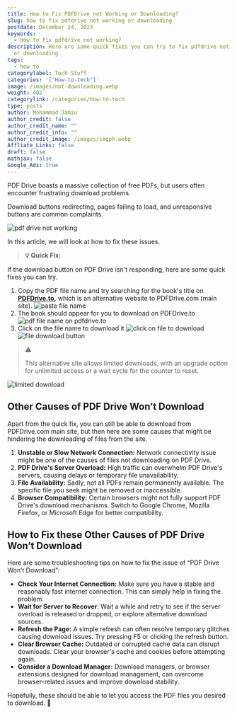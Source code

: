 ```yaml
---
title: How to Fix PDFDrive not Working or Downloading?
slug: how to fix pdfdrive not working or downloading
postdate: December 24, 2023
keywords:
  - How to fix pdfdrive not working?
description: Here are some quick fixes you can try to fix pdfdrive not working
  or downloading
tags:
  - how to
categorylabel: Tech Stuff
categories: '["How-to-tech"]'
image: /images/not-downloading.webp
weight: 402
categorylink: /categories/how-to-tech
type: posts
author: Mohammad Jamiu
author_credit: false
author_credit_name: ""
author_credit_info: ""
author_credit_image: /images/imgph.webp
Affliate_Links: false
draft: false
mathjax: false
Google_Ads: true
---
```

PDF Drive boasts a massive collection of free PDFs, but users often encounter frustrating download problems. 

Download buttons redirecting, pages failing to load, and unresponsive buttons are common complaints. 

![pdf drive not working](/images/not-downloading.webp "pdf drive not working")

In this article, we will look at how to fix these issues.

> **:bulb: Quick Fix:**

If the download button on PDF Drive isn't responding, here are some quick fixes you can try.

1. Copy the PDF file name and try searching for the book's title on **[PDFDrive.to,](https://pdfdrive.to/)** which is an alternative website to PDFDrive.com (main site). ![paste file name](/images/paste-pdf-file-name.webp "paste file name")
2. The book should appear for you to download on PDFDrive.to 
   ![pdf file name on pdfdrive.to](/images/file-on-pdfdrive-to.webp "pdf file name on pdfdrive.to")
3. Click on the file name to download it
   ![click on file to download](/images/click-download-on-pdfdrive-to.webp "click on file to download")
   ![file download button](/images/download-button-on-pdfdrive-to.webp "file download button")

> :warning:
>
> This alternative site allows limited downloads, with an upgrade option for unlimited access or a wait cycle for the counter to reset.

![limited download](/images/daily-limit-pdfdrive-to.webp "limited download")

## Other Causes of PDF Drive Won’t Download

Apart from the quick fix, you can still be able to download from PDFDrive.com main site, but then here are some causes that might be hindering the downloading of files from the site.

1. **Unstable or Slow Network Connection:** Network connectivity issue might be one of the causes of files not downloading on PDF Drive.
2. **PDF Drive's Server Overload:** High traffic can overwhelm PDF Drive's servers, causing delays or temporary file unavailability.
3. **File Availability:** Sadly, not all PDFs remain permanently available. The specific file you seek might be removed or inaccessible.
4. **Browser Compatibility:** Certain browsers might not fully support PDF Drive's download mechanisms. Switch to Google Chrome, Mozilla Firefox, or Microsoft Edge for better compatibility.

## How to Fix these Other Causes of PDF Drive Won’t Download

Here are some troubleshooting tips on how to fix the issue of “PDF Drive Won’t Download”:

* **Check Your Internet Connection:** Make sure you have a stable and reasonably fast internet connection. This can simply help in fixing the problem.
* **Wait for Server to Recover**: Wait a while and retry to see if the server overload is released or dropped, or explore alternative download sources.
* **Refresh the Page:** A simple refresh can often resolve temporary glitches causing download issues. Try pressing F5 or clicking the refresh button.
* **Clear Browser Cache:** Outdated or corrupted cache data can disrupt downloads. Clear your browser's cache and cookies before attempting again.
* **Consider a Download Manager:** Download managers, or browser extensions designed for download management, can overcome browser-related issues and improve download stability.

Hopefully, these should be able to let you access the PDF files you desired to download. :tada: